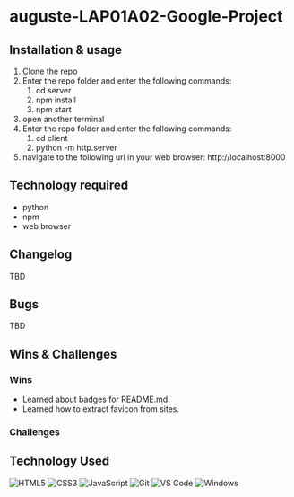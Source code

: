 auguste-LAP01A02-Google-Project
================================

## Installation & usage
1. Clone the repo
2. Enter the repo folder and enter the following commands:
    1. cd server
    2. npm install
    3. npm start
3. open another terminal
4. Enter the repo folder and enter the following commands:
    1. cd client
    2. python -m http.server
5. navigate to the following url in your web browser:
    http://localhost:8000

## Technology required
- python
- npm
- web browser
## Changelog
TBD

## Bugs
TBD

## Wins & Challenges
### Wins

- Learned about badges for README.md.
- Learned how to extract favicon from sites.

### Challenges


## Technology Used
![HTML5](https://img.shields.io/badge/-HTML5-%23E44D27?style=flat-square&logo=html5&logoColor=ffffff)
![CSS3](https://img.shields.io/badge/-CSS3-%231572B6?style=flat-square&logo=css3)
![JavaScript](https://img.shields.io/badge/-JavaScript-%23F7DF1C?style=flat-square&logo=javascript&logoColor=000000&labelColor=%23F7DF1C&color=%23FFCE5A)
![Git](https://img.shields.io/badge/-Git-%23F05032?style=flat-square&logo=git&logoColor=%23ffffff)
![VS Code](http://img.shields.io/badge/-VS%20Code-007ACC?style=flat-square&logo=visual-studio-code&logoColor=ffffff)
![Windows](http://img.shields.io/badge/-Windows-0078D6?style=flat-square&logo=windows&logoColor=ffffff)
